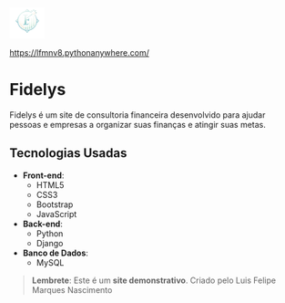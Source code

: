 ![Fidelys Logo](core/static/img/logobranca.png)

https://lfmnv8.pythonanywhere.com/


# Fidelys

Fidelys é um site de consultoria financeira desenvolvido para ajudar pessoas e empresas a organizar suas finanças e atingir suas metas.  

## Tecnologias Usadas

- **Front-end**:
  - HTML5
  - CSS3
  - Bootstrap
  - JavaScript
- **Back-end**:
  - Python
  - Django
- **Banco de Dados**:
  - MySQL

> **Lembrete**: Este é um **site demonstrativo**. Criado pelo Luis Felipe Marques Nascimento
